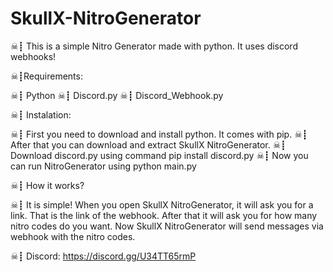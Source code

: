 # SkullX-NitroGenerator
☠┋ This is a simple Nitro Generator made with python. It uses discord webhooks!


☠┋Requirements:

☠┋ Python
☠┋ Discord.py
☠┋ Discord_Webhook.py


☠┋ Instalation:

☠┋ First you need to download and install python. It comes with pip.
☠┋ After that you can download and extract SkullX NitroGenerator.
☠┋ Download discord.py using command pip install discord.py
☠┋ Now you can run NitroGenerator using python main.py


☠┋ How it works?

☠┋ It is simple! When you open SkullX NitroGenerator, it will ask you for a link. That is the link of the webhook. After that it will ask you for how many nitro codes do you want. Now SkullX NitroGenerator will send messages via webhook with the nitro codes.

☠┋ Discord: https://discord.gg/U34TT65rmP

